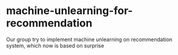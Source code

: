 # machine-unlearning-for-recommendation
Our group try to implement machine unlearning on recommendation system, which now is based on surprise
